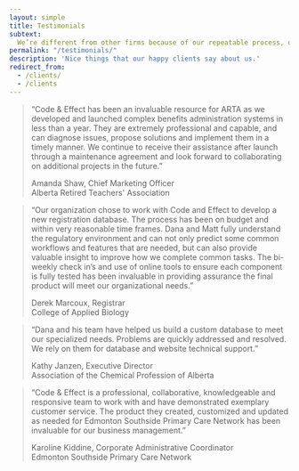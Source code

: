 ```yaml
---
layout: simple
title: Testimonials
subtext:
  We’re different from other firms because of our repeatable process, our structured communication, and the values we live and work by. The following testimonials from our clients attest to that!
permalink: "/testimonials/"
description: 'Nice things that our happy clients say about us.'
redirect_from:
  - /clients/
  - /clients
---
```



<div class="container">

  <div class="callout callout-light callout-flipped mb-5">
    <blockquote class="blockquote mb-0">
      <p class="text-right mb-4">
        &ldquo;Code & Effect has been an invaluable resource for ARTA as we developed and launched complex benefits administration systems in less than a year. They are extremely professional and capable, and can diagnose issues, propose solutions and implement them in a timely manner. We continue to receive their assistance after launch through a maintenance agreement and look forward to collaborating on additional projects in the future.&rdquo;
      </p>
      <footer class="blockquote-footer text-left">
        Amanda Shaw, Chief Marketing Officer
        <br>
        Alberta Retired Teachers' Association
      </footer>
    </blockquote>
  </div>

  <div class="callout callout-light mb-5">
    <blockquote class="blockquote mb-0">
      <p class="text-left">
        &ldquo;Our organization chose to work with Code and Effect to develop a new registration database. The process has been on budget and within very reasonable time frames. Dana and Matt fully understand the regulatory environment and can not only predict some common workflows and features that are needed, but can also provide valuable insight to improve how we complete common tasks. The bi-weekly check in’s and use of online tools to ensure each component is fully tested has been invaluable in providing assurance the final product will meet our organizational needs.&rdquo;
      </p>
      <footer class="blockquote-footer text-right">
        Derek Marcoux, Registrar
        <br>
        College of Applied Biology
      </footer>
    </blockquote>
  </div>

  <div class="callout callout-light callout-flipped mb-5">
    <blockquote class="blockquote mb-0">
      <p class="text-right mb-4">
        &ldquo;Dana and his team have helped us build a custom database to meet our specialized needs. Problems are quickly addressed and resolved. <br>We rely on them for database and website technical support.&rdquo;
      </p>
      <footer class="blockquote-footer text-left">
        Kathy Janzen, Executive Director
        <br>
        Association of the Chemical Profession of Alberta
      </footer>
    </blockquote>
  </div>

  <div class="callout callout-light mb-5">
    <blockquote class="blockquote mb-0">
      <p class="text-left">
        &ldquo;Code & Effect is a professional, collaborative, knowledgeable and responsive team to work with and have demonstrated exemplary customer service. The product they created, customized and updated as needed for Edmonton Southside Primary Care Network has been invaluable for our business management.&rdquo;
      </p>
      <footer class="blockquote-footer text-right">
        Karoline Kiddine, Corporate Administrative Coordinator
        <br>
        Edmonton Southside Primary Care Network
      </footer>
    </blockquote>
  </div>


</div>

